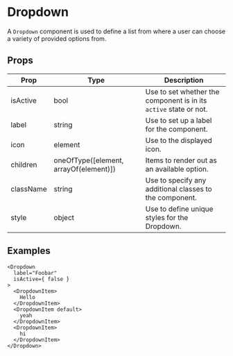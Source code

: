 # Dropdown

A `Dropdown` component is used to define a list from where a user can choose a variety of provided options from.

## Props

| Prop | Type | Description |
| ---- | ---- | ----------- |
| isActive | bool | Use to set whether the component is in its `active` state or not. |
| label | string | Use to set up a label for the component. |
| icon | element | Use to the displayed icon. |
| children | oneOfType([element, arrayOf(element)]) | Items to render out as an available option. |
| className | string | Use to specify any additional classes to the component. |
| style | object | Use to define unique styles for the Dropdown. |

## Examples

```
<Dropdown
  label="Foobar"
  isActive={ false }
>
  <DropdownItem>
    Hello
  </DropdownItem>
  <DropdownItem default>
    yeah
  </DropdownItem>
  <DropdownItem>
    hi
  </DropdownItem>
</Dropdown>
```
